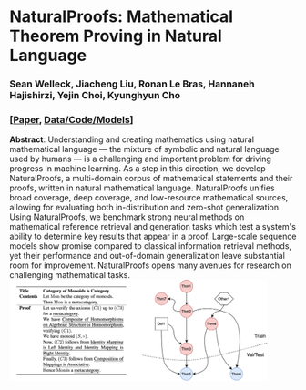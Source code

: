 # <span class="small-caps">NaturalProofs</span>: Mathematical Theorem Proving in Natural Language

### Sean Welleck, Jiacheng Liu, Ronan Le Bras, Hannaneh Hajishirzi, Yejin Choi, Kyunghyun Cho

### [[Paper](https://cs.nyu.edu/~welleck/welleck2021naturalproofs.pdf), [Data/Code/Models](https://github.com/wellecks/naturalproofs)]

**Abstract**: Understanding and creating mathematics using natural mathematical language &mdash; the mixture of symbolic and natural language used by humans &mdash; is a challenging and important problem for driving progress in machine learning. As a step in this direction, we develop <span class="small-caps">NaturalProofs</span>, a multi-domain corpus of mathematical statements and their proofs, written in natural mathematical language. <span class="small-caps">NaturalProofs</span> unifies broad coverage, deep coverage, and low-resource mathematical sources, allowing for evaluating both in-distribution and zero-shot generalization. Using <span class="small-caps">NaturalProofs</span>, we benchmark strong neural methods on mathematical reference retrieval and generation tasks which test a system's ability to determine key results that appear in a proof. Large-scale sequence models show promise compared to classical information retrieval methods, yet their performance and out-of-domain generalization leave substantial room for improvement. <span class="small-caps">NaturalProofs</span> opens many avenues for research on challenging mathematical tasks.
<br/>
<img src="naturalproofs.png" width="90%">

